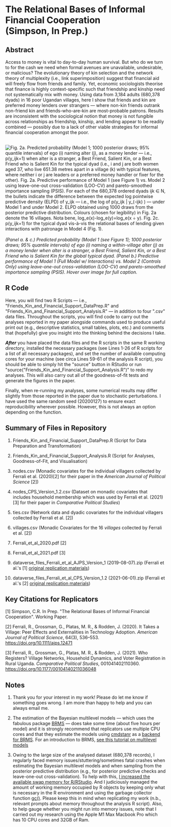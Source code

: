 # The Relational Bases of Informal Financial Cooperation <br> (Simpson, In Prep.)


## Abstract
Access to money is vital to day-to-day human survival. But who do we turn to for the cash we need when formal avenues are unavailable, undesirable, or malicious? The evolutionary theory of kin selection and the network theory of multiplexity (i.e., link superimposition) suggest that financial aid will freely flow from friends and family. Yet, economic sociologists theorise that finance is highly context-specific such that friendship and kinship need not systematically mix with money. Using data from 3,184 adults (680,378 dyads) in 16 poor Ugandan villages, here I show that friends and kin are preferred money lenders over strangers — where non-kin friends outrank non-friend kin and friends-who-are-kin are most-probable patrons. Results are inconsistent with the sociological notion that money is not fungible across relationships as friendship, kinship, and lending appear to be readily combined — possibly due to a lack of other viable strategies for informal financial cooperation amongst the poor.
<br>
<br>

![](https://github.com/cohensimpson/moneyaid/blob/main/F2_Friends_Kin_FinancialSupport.png "Fig. 2a. Predicted probability (Model 1; 1000 posterior draws; 95% quantile intervals) of ego (i) naming alter (j), as a money lender — i.e., p(y_ijk=1) when alter is a stranger, a Best Friend, Salient Kin, or a Best Friend who is Salient Kin for the typical dyad (i.e., i and j are both women aged 37, who live 651.38 metres apart in a village (k) with typical features, where neither i or j are leaders or a preferred money handler or fixer for the other). Fig. 2a. Predictive performance of Model 1 (see Figure 1) vs. Model 2 using leave-one-out cross-validation (LOO-CV) and pareto-smoothed importance sampling (PSIS). For each of the 680,378 ordered dyads ijk ∈ N, the bullets indicate the difference between the expected log pointwise predictive density (ELPD) of y_ijk — i.e., the log of p(y_ijk | y_(-ijk) ) — under Model 1 and under Model 2. ELPD obtained using 1000 draws from the posterior predictive distribution. Colours (chosen for legibility) in Fig. 2a denote the 16 villages. Nota bene, log_e⁡(x)-log_e⁡(y)=log_e⁡(x ÷ y). Fig. 2c. p(y_ijk=1) for the typical dyad vis-à-vis the relational bases of lending given interactions with patronage in Model 4 (Fig. 1).") <br><br> _(Panel a. & c.) Predicted probability (Model 1 (see Figure 1); 1000 posterior draws; 95% quantile intervals) of ego (i) naming a within-village alter (j) as a money lender when alter is a stranger, a Best Friend, Salient Kin, or a Best Friend who is Salient Kin for the global typical dyad. (Panel b.) Predictive performance of Model 1 (Full Model w/ Interactions) vs. Model 2 (Controls Only) using leave-one-out cross-validation (LOO-CV) and pareto-smoothed importance sampling (PSIS). Hover over image for full caption._



## R Code
Here, you will find two R Scripts — i.e., "Friends_Kin_and_Financial_Support_DataPrep.R" and "Friends_Kin_and_Financial_Support_Analysis.R" — in addition to four ".csv" data files. Throughout the scripts, you will find code to carry out the analyses reported in my paper alongside commands used to produce useful print out (e.g., descriptive statistics, small tables, plots, etc.) and comments that (hopefully) give you insight into the thinking behind the decisions I take.

**_After_** you have placed the data files and the R scripts in the same R working directory, installed the necessary packages (see Lines 1-26 of R scripts for a list of all necessary packages), and set the number of available computing cores for your machine (see circa Lines 59-61 of the analysis R script), you should be able to simply hit the "source" button in RStudio or run "source("Friends_Kin_and_Financial_Support_Analysis.R")" to redo my analyses. This will also carry out all of the goodness-of-fit tests and generate the figures in the paper.

Finally, when re-running my analyses, some numerical results may differ slightly from those reported in the paper due to stochastic perturbations. I have used the same random seed (20200127) to ensure exact reproducibility wherever possible. However, this is not always an option depending on the function.


## Summary of Files in Repository
 1) Friends_Kin_and_Financial_Support_DataPrep.R (Script for Data Preparation and Transformation)
 
 2) Friends_Kin_and_Financial_Support_Analysis.R (Script for Analyses, Goodness-of-Fit, and Visualisation)

 3) nodes.csv (Monadic covariates for the individual villagers collected by Ferrali et al. (2020)[2] for their paper in the _American Journal of Political Science_ [2]) 

 4) nodes_CPS_Version_1.2.csv (Dataset on monadic covariates that includes household membership which was used by Ferrali et al. (2021)[3] for their paper in _Comparative Political Studies_) 

 5) ties.csv (Network data and dyadic covariates for the individual villagers collected by Ferrali et al. [2]) 

 6) villages.csv (Monadic Covariates for the 16 _villages_ collected by Ferrali et al. [2])  

 7) Ferrali_et_al_2020.pdf [2]
 
 8) Ferrali_et_al_2021.pdf [3]
 
 9) dataverse_files_Ferrali_et_al_AJPS_Version_1 (2019-08-07).zip (Ferrali et al.'s [1] [original replication materials](https://doi.org/10.7910/DVN/NOYBCQ))
 
 10) dataverse_files_Ferrali_et_al_CPS_Version_1.2 (2021-06-01).zip (Ferrali et al.'s [2] [original replication materials](https://doi.org/10.7910/DVN/YEFRPC))
 
 
## Key Citations for Replicators
[1] Simpson, C.R. In Prep. "The Relational Bases of Informal Financial Cooperation". Working Paper.

[2] Ferrali, R., Grossman, G., Platas, M. R., & Rodden, J. (2020). It Takes a Village: Peer Effects and Externalities in Technology Adoption. _American Journal of Political Science_, 64(3), 536–553. https://doi.org/10.1111/ajps.12471

[3] Ferrali, R., Grossman, G., Platas, M. R., & Rodden, J. (2021). Who Registers? Village Networks, Household Dynamics, and Voter Registration in Rural Uganda. _Comparative Political Studies_, 001041402110360. https://doi.org/10.1177/00104140211036048


## Notes
1) Thank you for your interest in my work! Please do let me know if something goes wrong. I am more than happy to help and you can always email me.

2) The estimation of the Bayesian multilevel models — which uses the fabulous package [BRMS](https://paul-buerkner.github.io/brms/) — does take some time (about five hours per model) and it is strongly recommend that replicators use multiple CPU cores and that they estimate the models using [cmdstanr](https://mc-stan.org/cmdstanr/) as a [backend for BRMS](https://paul-buerkner.github.io/brms/articles/brms_threading.html). For an introduction to BRMS, [see this tutorial on multilevel models](https://journal.r-project.org/archive/2018/RJ-2018-017/index.html)

3) Owing to the large size of the analysed dataset (680,378 records), I regularly faced memory issues/stuttering/sometimes fatal crashes when estimating the Bayesian multilevel models and when sampling from the posterior predictive distribution (e.g., for posterior predictive checks and leave-one-out cross-validation). To help with this, [I increased the available swap memory for R/RStudio](https://stackoverflow.com/a/52612921). And I judiciously managed the amount of working memory occupied by R objects by keeping only what is necessary in the R environment and using the garbage collector function [gc()](https://stackoverflow.com/a/8813862). Please keep this in mind when replicating my work (n.b., relevant prompts about memory throughout the analysis R script). Also, to help gauge whether you might run into memory issues, note that I carried out my research using the Apple M1 Max Macbook Pro which has 10 CPU cores and 32GB of Ram.

